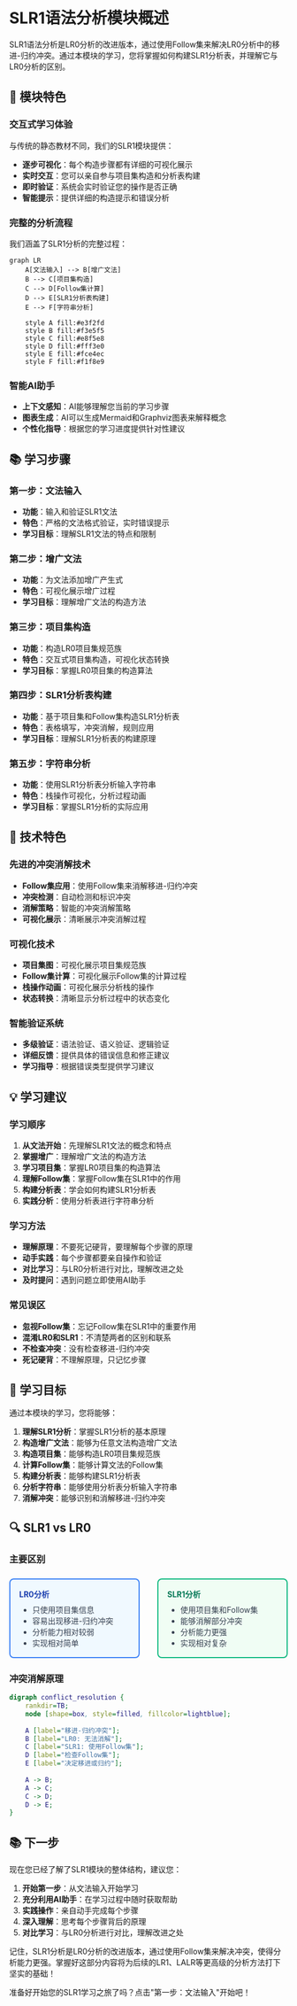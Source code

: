 # SLR1语法分析模块概述

SLR1语法分析是LR0分析的改进版本，通过使用Follow集来解决LR0分析中的移进-归约冲突。通过本模块的学习，您将掌握如何构建SLR1分析表，并理解它与LR0分析的区别。

## 🎯 模块特色

### 交互式学习体验
与传统的静态教材不同，我们的SLR1模块提供：

- **逐步可视化**：每个构造步骤都有详细的可视化展示
- **实时交互**：您可以亲自参与项目集构造和分析表构建
- **即时验证**：系统会实时验证您的操作是否正确
- **智能提示**：提供详细的构造提示和错误分析

### 完整的分析流程
我们涵盖了SLR1分析的完整过程：

```mermaid
graph LR
    A[文法输入] --> B[增广文法]
    B --> C[项目集构造]
    C --> D[Follow集计算]
    D --> E[SLR1分析表构建]
    E --> F[字符串分析]
    
    style A fill:#e3f2fd
    style B fill:#f3e5f5
    style C fill:#e8f5e8
    style D fill:#fff3e0
    style E fill:#fce4ec
    style F fill:#f1f8e9
```

### 智能AI助手
- **上下文感知**：AI能够理解您当前的学习步骤
- **图表生成**：AI可以生成Mermaid和Graphviz图表来解释概念
- **个性化指导**：根据您的学习进度提供针对性建议

## 📚 学习步骤

### 第一步：文法输入
- **功能**：输入和验证SLR1文法
- **特色**：严格的文法格式验证，实时错误提示
- **学习目标**：理解SLR1文法的特点和限制

### 第二步：增广文法
- **功能**：为文法添加增广产生式
- **特色**：可视化展示增广过程
- **学习目标**：理解增广文法的构造方法

### 第三步：项目集构造
- **功能**：构造LR0项目集规范族
- **特色**：交互式项目集构造，可视化状态转换
- **学习目标**：掌握LR0项目集的构造算法

### 第四步：SLR1分析表构建
- **功能**：基于项目集和Follow集构造SLR1分析表
- **特色**：表格填写，冲突消解，规则应用
- **学习目标**：理解SLR1分析表的构建原理

### 第五步：字符串分析
- **功能**：使用SLR1分析表分析输入字符串
- **特色**：栈操作可视化，分析过程动画
- **学习目标**：掌握SLR1分析的实际应用

## 🔧 技术特色

### 先进的冲突消解技术
- **Follow集应用**：使用Follow集来消解移进-归约冲突
- **冲突检测**：自动检测和标识冲突
- **消解策略**：智能的冲突消解策略
- **可视化展示**：清晰展示冲突消解过程

### 可视化技术
- **项目集图**：可视化展示项目集规范族
- **Follow集计算**：可视化展示Follow集的计算过程
- **栈操作动画**：可视化展示分析栈的操作
- **状态转换**：清晰显示分析过程中的状态变化

### 智能验证系统
- **多级验证**：语法验证、语义验证、逻辑验证
- **详细反馈**：提供具体的错误信息和修正建议
- **学习指导**：根据错误类型提供学习建议

## 💡 学习建议

### 学习顺序
1. **从文法开始**：先理解SLR1文法的概念和特点
2. **掌握增广**：理解增广文法的构造方法
3. **学习项目集**：掌握LR0项目集的构造算法
4. **理解Follow集**：掌握Follow集在SLR1中的作用
5. **构建分析表**：学会如何构建SLR1分析表
6. **实践分析**：使用分析表进行字符串分析

### 学习方法
- **理解原理**：不要死记硬背，要理解每个步骤的原理
- **动手实践**：每个步骤都要亲自操作和验证
- **对比学习**：与LR0分析进行对比，理解改进之处
- **及时提问**：遇到问题立即使用AI助手

### 常见误区
- **忽视Follow集**：忘记Follow集在SLR1中的重要作用
- **混淆LR0和SLR1**：不清楚两者的区别和联系
- **不检查冲突**：没有检查移进-归约冲突
- **死记硬背**：不理解原理，只记忆步骤

## 🎯 学习目标

通过本模块的学习，您将能够：

1. **理解SLR1分析**：掌握SLR1分析的基本原理
2. **构造增广文法**：能够为任意文法构造增广文法
3. **构造项目集**：能够构造LR0项目集规范族
4. **计算Follow集**：能够计算文法的Follow集
5. **构建分析表**：能够构建SLR1分析表
6. **分析字符串**：能够使用分析表分析输入字符串
7. **消解冲突**：能够识别和消解移进-归约冲突

## 🔍 SLR1 vs LR0

### 主要区别

<div style="display: grid; grid-template-columns: 1fr 1fr; gap: 2rem; margin: 1.5rem 0;">
  <div style="border: 2px solid #3b82f6; border-radius: 8px; padding: 1rem; background: #f0f9ff;">
    <h4 style="color: #1e40af; margin: 0 0 0.5rem 0;">LR0分析</h4>
    <ul style="margin: 0; color: #374151;">
      <li>只使用项目集信息</li>
      <li>容易出现移进-归约冲突</li>
      <li>分析能力相对较弱</li>
      <li>实现相对简单</li>
    </ul>
  </div>
  <div style="border: 2px solid #10b981; border-radius: 8px; padding: 1rem; background: #f0fdf4;">
    <h4 style="color: #047857; margin: 0 0 0.5rem 0;">SLR1分析</h4>
    <ul style="margin: 0; color: #374151;">
      <li>使用项目集和Follow集</li>
      <li>能够消解部分冲突</li>
      <li>分析能力更强</li>
      <li>实现相对复杂</li>
    </ul>
  </div>
</div>

### 冲突消解原理

```dot
digraph conflict_resolution {
    rankdir=TB;
    node [shape=box, style=filled, fillcolor=lightblue];
    
    A [label="移进-归约冲突"];
    B [label="LR0: 无法消解"];
    C [label="SLR1: 使用Follow集"];
    D [label="检查Follow集"];
    E [label="决定移进或归约"];
    
    A -> B;
    A -> C;
    C -> D;
    D -> E;
}
```

## 📚 下一步

现在您已经了解了SLR1模块的整体结构，建议您：

1. **开始第一步**：从文法输入开始学习
2. **充分利用AI助手**：在学习过程中随时获取帮助
3. **实践操作**：亲自动手完成每个步骤
4. **深入理解**：思考每个步骤背后的原理
5. **对比学习**：与LR0分析进行对比，理解改进之处

记住，SLR1分析是LR0分析的改进版本，通过使用Follow集来解决冲突，使得分析能力更强。掌握好这部分内容将为后续的LR1、LALR等更高级的分析方法打下坚实的基础！

准备好开始您的SLR1学习之旅了吗？点击"第一步：文法输入"开始吧！ 